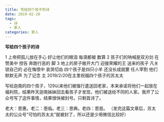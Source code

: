 ```yaml
---
title: 写给四个孩子的诗
date: 2019-02-20 
tags:
  - 诗
  - 家人
categories: 家人
---
```

**写给四个孩子的诗**

1
上帝把孤儿放在手心
好让他们的眼泪
每滴都被
数算
2
孩子们的呐喊是双刃剑
在赞美中
控告
奔跑行恶的
脚
3
地上的房子敞开大门
迎接荣耀的王
送来的孩子
凡关锁自己的
必在悔恨中
哀哭切齿
四个孩子是四只小羊
还没长成就要
任人宰割
他们默默无声
为了记念
主
2019/2/20在主里祝福四个孩子的苏太太

写给迦南的四个孩子，129以来他们被强行遣送回老家，本来承诺将他们一起放在福利院，结果昨天迦南姊妹回去看孩子才发现，他们被送给不同的人家。我开了公众号写了这件事情，结果很快被封号。只剩首诗了。

老大：恩惠。老二：恩临。老三：恩典。老四：恩慈。
​
（发完这篇文章后，苏太太的公众号“可怕的苏太太”就被封了，所以还是少用微信比较好）
​
